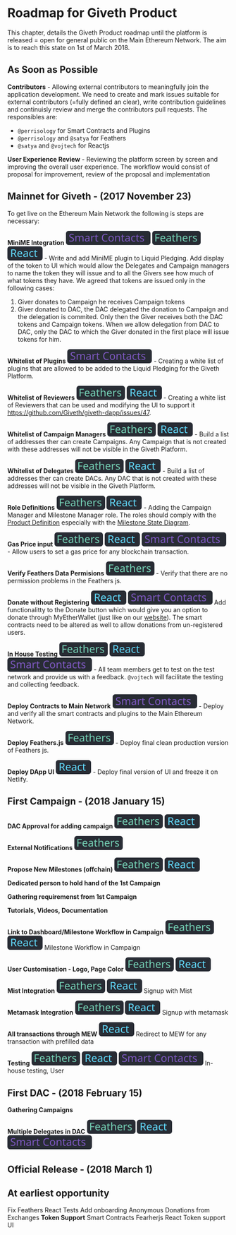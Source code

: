 # Roadmap for Giveth Product
This chapter, details the Giveth Product roadmap until the platform is released = open for general public on the Main Ethereum Network. The aim is to reach this state on 1st of March 2018.

## As Soon as Possible
**Contributors** -
Allowing external contributors to meaningfully join the application development. We need to create and mark issues suitable for external contributors (=fully defined an clear), write contribution guidelines and continuisly review and merge the contributors pull requests. The responsibles are:

- `@perrisology` for Smart Contracts and Plugins
- `@perrisology` and `@satya` for Feathers
- `@satya` and `@vojtech` for Reactjs

**User Experience Review** -
Reviewing the platform screen by screen and improving the overall user experience. The workflow would consist of proposal for improvement, review of the proposal and implementation

## Mainnet for Giveth - (2017 November 23)
To get live on the Ethereum Main Network the following is steps are necessary:

**MiniME Integration**
![Smart Contracts](../images/roadmap/smart-contracts.svg)
![Feathers](../images/roadmap/feathers.svg)
![React](../images/roadmap/react.svg) -
Write and add MiniME plugin to Liquid Pledging. Add display of the token to UI which would allow the Delegates and Campaign managers to name the token they will issue and to all the Givers see how much of what tokens they have. We agreed that tokens are issued only in the following cases:

1. Giver donates to Campaign he receives Campaign tokens
2. Giver donated to DAC, the DAC delegated the donation to Campaign and the delegation is commited. Only then the Giver receives both the DAC tokens and Campaign tokens. When we allow delegation from DAC to DAC, only the DAC to which the Giver donated in the first place will issue tokens for him.

**Whitelist of Plugins**
![Smart Contracts](../images/roadmap/smart-contracts.svg) -
Creating a white list of plugins that are allowed to be added to the Liquid Pledging for the Giveth Platform.

**Whitelist of Reviewers**
![Feathers](../images/roadmap/feathers.svg)
![React](../images/roadmap/react.svg) -
Creating a white list of Reviewers that can be used and modifying the UI to support it https://github.com/Giveth/giveth-dapp/issues/47.

**Whitelist of Campaign Managers**
![Feathers](../images/roadmap/feathers.svg)
![React](../images/roadmap/react.svg) -
Build a list of addresses ther can create Campaigns. Any Campaign that is not created with these addresses will not be visible in the Giveth Platform.

**Whitelist of Delegates**
![Feathers](../images/roadmap/feathers.svg)
![React](../images/roadmap/react.svg) -
Build a list of addresses ther can create DACs. Any DAC that is not created with these addresses will not be visible in the Giveth Platform.

**Role Definitions**
![Feathers](../images/roadmap/feathers.svg)
![React](../images/roadmap/react.svg) -
Adding the Campaign Manager and Milestone Manager role. The roles should comply with the [Product Definition](https://wiki.giveth.io/documentation/product-definition/) especially with the [Milestone State Diagram](https://wiki.giveth.io/documentation/product-definition/#product-definition-fig-milestone-statediagram).

**Gas Price input**
![Feathers](../images/roadmap/feathers.svg)
![React](../images/roadmap/react.svg)
![Smart Contracts](../images/roadmap/smart-contracts.svg) -
Allow users to set a gas price for any blockchain transaction.

**Verify Feathers Data Permisions**
![Feathers](../images/roadmap/feathers.svg) -
Verify that there are no permission problems in the Feathers js.

**Donate without Registering**
![React](../images/roadmap/react.svg)
![Smart Contracts](../images/roadmap/smart-contracts.svg)
Add functionalitty to the Donate button which would give you an option to donate through MyEtherWallet (just like on our [website](https://giveth.io)). The smart contracts need to be altered as well to allow donations from un-registered users.

**In House Testing**
![Feathers](../images/roadmap/feathers.svg)
![React](../images/roadmap/react.svg)
![Smart Contracts](../images/roadmap/smart-contracts.svg) -
All team members get to test on the test network and provide us with a feedback. `@vojtech` will facilitate the testing and collecting feedback.

**Deploy Contracts to Main Network**
![Smart Contracts](../images/roadmap/smart-contracts.svg) -
Deploy and verify all the smart contracts and plugins to the Main Ethereum Network.

**Deploy Feathers.js**
![Feathers](../images/roadmap/feathers.svg) -
Deploy final clean production version of Feathers js.

**Deploy DApp UI**
![React](../images/roadmap/react.svg) -
Deploy final version of UI and freeze it on Netlify.

## First Campaign - (2018 January 15)
**DAC Approval for adding campaign**
![Feathers](../images/roadmap/feathers.svg)
![React](../images/roadmap/react.svg)

**External Notifications**
![Feathers](../images/roadmap/feathers.svg)

**Propose New Milestones (offchain)**
![Feathers](../images/roadmap/feathers.svg)
![React](../images/roadmap/react.svg)

**Dedicated person to hold hand of the 1st Campaign**

**Gathering requiremenst from 1st Campaign**

**Tutorials, Videos, Documentation**

**Link to Dashboard/Milestone Workflow in Campaign**
![Feathers](../images/roadmap/feathers.svg)
![React](../images/roadmap/react.svg)
Milestone Workflow in Campaign

**User Customisation - Logo, Page Color**
![Feathers](../images/roadmap/feathers.svg)
![React](../images/roadmap/react.svg)

**Mist Integration**
![Feathers](../images/roadmap/feathers.svg)
![React](../images/roadmap/react.svg)
Signup with Mist

**Metamask Integration**
![Feathers](../images/roadmap/feathers.svg)
![React](../images/roadmap/react.svg)
Signup with metamask

**All transactions through MEW**
![React](../images/roadmap/react.svg)
Redirect to MEW for any transaction with prefilled data

**Testing**
![Feathers](../images/roadmap/feathers.svg)
![React](../images/roadmap/react.svg)
![Smart Contracts](../images/roadmap/smart-contracts.svg)
In-house testing, User

## First DAC - (2018 February 15)
**Gathering Campaigns**

**Multiple Delegates in DAC**
![Feathers](../images/roadmap/feathers.svg)
![React](../images/roadmap/react.svg)
![Smart Contracts](../images/roadmap/smart-contracts.svg)

## Official Release - (2018 March 1)

## At earliest opportunity
Fix Feathers
React Tests
Add onboarding
Anonymous Donations from Exchanges
**Token Support**	Smart Contracts	Fearherjs	React
Token support UI
